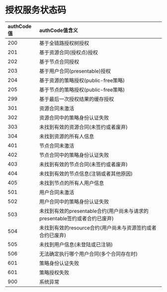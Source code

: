 # 授权服务状态码

| **authCode值** | **authCode值含义** |
| :--- | :--- |
| 200 | 基于全链路授权树授权 |
| 201 | 基于资源合同(授权点)授权 |
| 202 | 基于节点合同授权 |
| 203 | 基于用户合同(presentable)授权 |
| 204 | 基于资源的策略授权(public-free策略) |
| 205 | 基于节点的策略授权(public-free策略) |
| 299 | 基于最后一次授权结果的缓存授权 |
| 301 | 资源合同未激活 |
| 302 | 资源合同中的策略身份认证失败 |
| 303 | 未找到有效的资源合同(未签约或者废弃) |
| 304 | 未找到资源的所有人信息 |
| 401 | 节点合同未激活|
| 402 | 节点合同中的策略身份认证失败|
| 403 | 未找到有效的节点合同(未签约或者废弃)|
| 404 | 未找到有效的节点信息(注销或者其他原因) |
| 405 | 未找到节点的所有人用户信息 |
| 501 | 用户合同未激活 |
| 502 | 用户合同中的策略身份认证失败|
| 503 | 未找到有效的presentable合约(用户尚未与请求的presentable签约或者合约已废弃)|
| 504 | 未找到有效的resource合约(用户尚未与资源签约或者合约已废弃)|
| 505 | 未找到用户信息(未登陆或已注销)|
| 506 | 无法确定执行哪个用户合同(多个合同存在时)|
| 601 | 策略身份认证失败|
| 601 | 策略授权失败|
| 900 | 系统异常|


